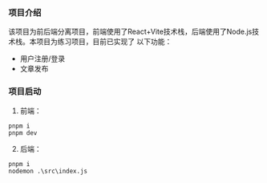 ### 项目介绍
  该项目为前后端分离项目，前端使用了React+Vite技术栈，后端使用了Node.js技术栈。本项目为练习项目，目前已实现了
以下功能：

- 用户注册/登录
- 文章发布

### 项目启动
1. 前端：
```
pnpm i
pnpm dev
```
2. 后端：
```
pnpm i
nodemon .\src\index.js
```

